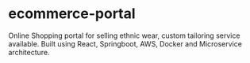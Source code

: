 # ecommerce-portal
Online Shopping portal for selling ethnic wear, custom tailoring service available. Built using React, Springboot, AWS, Docker and Microservice architecture.

